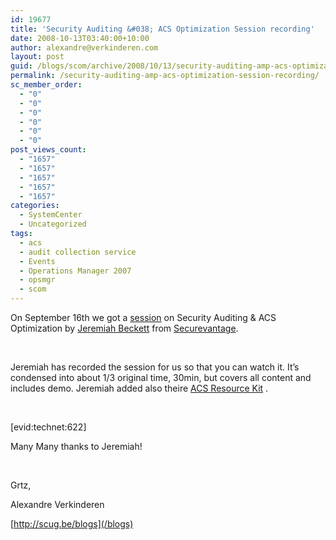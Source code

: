 ```yaml
---
id: 19677
title: 'Security Auditing &#038; ACS Optimization Session recording'
date: 2008-10-13T03:40:00+10:00
author: alexandre@verkinderen.com
layout: post
guid: /blogs/scom/archive/2008/10/13/security-auditing-amp-acs-optimization-session-recording.aspx
permalink: /security-auditing-amp-acs-optimization-session-recording/
sc_member_order:
  - "0"
  - "0"
  - "0"
  - "0"
  - "0"
  - "0"
post_views_count:
  - "1657"
  - "1657"
  - "1657"
  - "1657"
  - "1657"
categories:
  - SystemCenter
  - Uncategorized
tags:
  - acs
  - audit collection service
  - Events
  - Operations Manager 2007
  - opsmgr
  - scom
---
```

On September 16th we got a <a target="_blank" href="/content/Events.aspx">session</a> on Security Auditing & ACS Optimization by [Jeremiah Beckett](http://securevantage.spaces.live.com/blog) from [Securevantage](http://www.securevantage.com/).

&nbsp;

Jeremiah has [](/media/p/646.aspx)recorded the session for us so that you can watch it. It&rsquo;s condensed into about 1/3 original time, 30min, but covers all content and includes demo. Jeremiah added also theire [ACS Resource Kit](/media/p/647.aspx) .

&nbsp;

[evid:technet:622]

Many Many thanks to Jeremiah!

&nbsp;

Grtz,

Alexandre Verkinderen

[http://scug.be/blogs](/blogs)